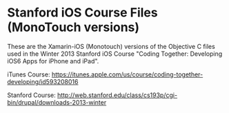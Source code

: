 # Stanford iOS Course Files (MonoTouch versions)

These are the Xamarin-iOS (Monotouch) versions of the Objective C files used in the Winter 2013 Stanford iOS Course 
"Coding Together: Developing iOS6 Apps for iPhone and iPad".

iTunes Course: https://itunes.apple.com/us/course/coding-together-developing/id593208016

Stanford Course: http://web.stanford.edu/class/cs193p/cgi-bin/drupal/downloads-2013-winter

